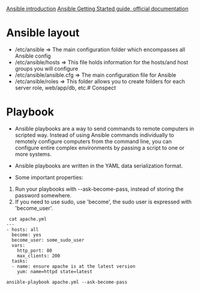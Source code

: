 [Ansible introduction](https://www.ansible.com/configuration-management)
[Ansible Getting Started guide, official documentation](http://docs.ansible.com/ansible/intro_getting_started.html)

# Ansible layout
* /etc/ansible => The main configuration folder which encompasses all Ansible config
* /etc/ansible/hosts => This file holds information for the hosts/and host groups you will configure
* /etc/ansible/ansible.cfg => The main configuration file for Ansible
* /etc/ansible/roles => This folder allows you to create folders for each server role, web/app/db, etc.# Conspect

# Playbook
* Ansible playbooks are a way to send commands to remote computers in scripted way. Instead of using Ansible commands individually to remotely configure computers from the command line, you can configure entire complex environments by passing a script to one or more systems.

* Ansible playbooks are written in the YAML data serialization format.
* Some important properties:
1. Run your playbooks with --ask-become-pass, instead of storing the password somewhere.
2. If you need to use sudo, use 'become', the sudo user is expressed with 'become_user'.
```{r, engine='bash', count_lines}
 cat apache.yml
---
- hosts: all
  become: yes
  become_user: some_sudo_user
  vars:
    http_port: 80
    max_clients: 200
  tasks:
  - name: ensure apache is at the latest version
    yum: name=httpd state=latest
```

```{r, engine='bash', count_lines}
ansible-playbook apache.yml --ask-become-pass
```


